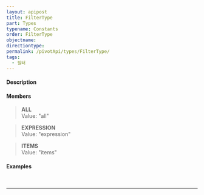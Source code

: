 ```yaml
---
layout: apipost
title: FilterType
part: Types
typename: Constants
order: FilterType
objectname: 
directiontype: 
permalink: /pivotApi/types/FilterType/
tags:
  - 필터
---
```


#### Description


#### Members

> **ALL**   
> Value: "all"  
>    

> **EXPRESSION**  
> Value: "expression"   
>   

> **ITEMS**  
> Value: "items"    
>   


#### Examples   

<pre class="prettyprint">

</pre>

---

